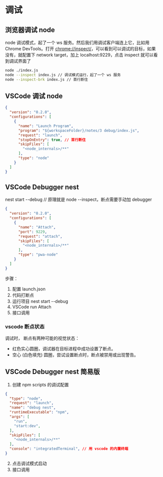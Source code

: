 # 调试

## 浏览器调试 node

node 调试模式，起了一个 ws 服务。然后我们用调试客户端连上它，比如用 Chrome DevTools。打开 <chrome://inspect/>，可以看到可以调试的目标，如果没有，就配置下 network target，加上 localhost:9229，点击 inspect 就可以看到调试界面了

```sh
node ./index.js
node --inspect index.js // 调试模式运行，起了一个 ws 服务
node --inspect-brk index.js // 首行断住
```

## VSCode 调试 node

```json :.vscode/launch.json
{
  "version": "0.2.0",
  "configurations": [
    {
      "name": "Launch Program",
      "program": "${workspaceFolder}/notes/3 debug/index.js",
      "request": "launch",
      "stopOnEntry": true, // 首行断住
      "skipFiles": [
        "<node_internals>/**"
      ],
      "type": "node"
    }
  ]
}
```

## VSCode Debugger nest

nest start --debug // 原理就是 node --inspect，断点需要手动加 debugger

```json :.vscode/launch.json
{
  "version": "0.2.0",
  "configurations": [
    {
      "name": "Attach",
      "port": 9229,
      "request": "attach",
      "skipFiles": [
        "<node_internals>/**"
      ],
      "type": "pwa-node"
    }
  ]
}
```

步骤：

1. 配置 launch.json
2. 代码打断点
3. 运行项目 nest start --debug
4. VSCode run Attach
5. 接口调用

### vscode 断点状态

调试时， 断点有两种可能的视觉状态：

- 红色实心圆圈，调试器在目标进程中成功设置了断点。
- 空心 (白色填充) 圆圈，尝试设置断点时，断点被禁用或出现警告。

## VSCode Debugger nest 简易版

1. 创建 npm scripts 的调试配置

```json :.vscode/launch.json
{
  "type": "node",
  "request": "launch",
  "name": "debug nest",
  "runtimeExecutable": "npm",
  "args": [
    "run",
    "start:dev",
  ],
  "skipFiles": [
    "<node_internals>/**"
  ],
  "console": "integratedTerminal", // 用 vscode 的内置终端
}
```

2. 点击调试模式启动
3. 接口调用

